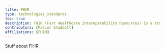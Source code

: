 ```yaml
---
title: FHIR
type: technologies_standards
toc: true
description: FHIR (Fast Healthcare Interoperability Resources) is a standard for exchanging healthcare information electronically. 
contributors: [Marion Shadbolt]
affiliations: [FHIR]
---
```


Stuff about FHIR


